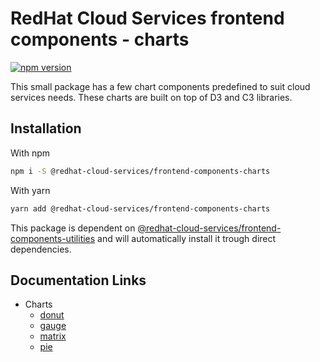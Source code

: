 # RedHat Cloud Services frontend components - charts
[![npm version](https://badge.fury.io/js/%40redhat-cloud-services%2Ffrontend-components-charts.svg)](https://badge.fury.io/js/%40redhat-cloud-services%2Ffrontend-components-charts)

This small package has a few chart components predefined to suit cloud services needs. These charts are built on top of D3 and C3 libraries.

## Installation
With npm 
```bash
npm i -S @redhat-cloud-services/frontend-components-charts
```

With yarn
```bash
yarn add @redhat-cloud-services/frontend-components-charts
```

This package is dependent on [@redhat-cloud-services/frontend-components-utilities](https://www.npmjs.com/package/@redhat-cloud-services/frontend-components-utilities) and will automatically install it trough direct dependencies.


## Documentation Links

* Charts
  * [donut](doc/donut.md)
  * [gauge](doc/gauge.md)
  * [matrix](doc/matrix.md)
  * [pie](doc/pie.md)

